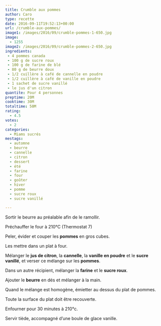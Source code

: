 ```yaml
---
title: Crumble aux pommes
author: Caro
type: recette
date: 2016-09-11T19:52:13+00:00
url: /crumble-aux-pommes/
image1: /images/2016/09/crumble-pommes-1-650.jpg
image:
  - 1255
image2: /images/2016/09/crumble-pommes-2-650.jpg
ingredients:
 - 4 pommes canada
 - 100 g de sucre roux
 - 100 g de farine de blé
 - 80 g de beurre doux
 - 1/2 cuillère à café de cannelle en poudre
 - 1/2 cuillère à café de vanille en poudre
 - 1 sachet de sucre vanillé
 - le jus d'un citron
quantite: Pour 4 personnes
preptime: 20M
cooktime: 30M
totaltime: 50M
rating:
  - 4.5
votes:
  - 2
categories:
  - Miams sucrés
mestags:
  - automne
  - beurre
  - cannelle
  - citron
  - dessert
  - été
  - farine
  - four
  - goûter
  - hiver
  - pomme
  - sucre roux
  - sucre vanillé

---
```

Sortir le beurre au préalable afin de le ramollir.

Préchauffer le four à 210°C (Thermostat 7)

Peler, évider et couper les **pommes** en gros cubes.

Les mettre dans un plat à four.

Mélanger le **jus de citron**, la **cannelle**, la **vanille en poudre** et le **sucre vanillé**, et verser ce mélange sur les **pommes**.

Dans un autre récipient, mélanger la **farine** et le **sucre roux**.

Ajouter le **beurre** en dés et mélanger à la main.

Quand le mélange est homogène, émietter au dessus du plat de pommes.

Toute la surface du plat doit être recouverte.

Enfourner pour 30 minutes à 210°c.

Servir tiède, accompagné d&rsquo;une boule de glace vanille.

&nbsp;
